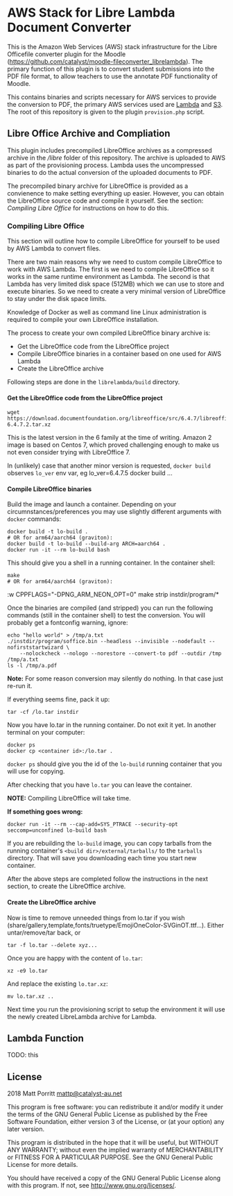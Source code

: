 # AWS Stack for Libre Lambda Document Converter #

This is the Amazon Web Services (AWS) stack infrastructure for the Libre Officefile converter plugin for the Moodle (https://github.com/catalyst/moodle-fileconverter_librelambda). The primary function of this plugin is to convert student submissions into the PDF file format, to allow teachers to use the annotate PDF functionality of Moodle.

This contains binaries and scripts necessary for AWS services to provide the conversion to PDF, the primary AWS services used are [Lambda](https://aws.amazon.com/lambda/) and [S3](https://aws.amazon.com/s3/). The root of this repository is given to the plugin `provision.php` script.

## Libre Office Archive and Compliation
This plugin includes precompiled LibreOffice archives as a compressed archive in the */libre* folder of this repository. The archive is uploaded to AWS as part of the provisioning process. Lambda uses the uncompressed binaries to do the actual conversion of the uploaded documents to PDF.

The precompiled binary archive for LibreOffice is provided as a convienence to make setting everything up easier. However, you can obtain the LibreOffice source code and compile it yourself. See the section: *Compiling Libre Office* for instructions on how to do this.

### Compiling Libre Office
This section will outline how to compile LibreOffice for yourself to be used by AWS Lambda to convert files.

There are two main reasons why we need to custom compile LibreOffice to work with AWS Lambda. The first is we need to compile LibreOffice so it works in the same runtime environment as Lambda. The second is that Lambda has very limited disk space (512MB) which we can use to store and execute binaries. So we need to create a very minimal version of LibreOffice to stay under the disk space limits.

Knowledge of Docker as well as command line Linux administration is required to compile your own LibreOffice installation.

The process to create your own compiled LibreOffice binary archive is:
* Get the LibreOffice code from the LibreOffice project
* Compile LibreOffice binaries in a container based on one used for AWS Lambda
* Create the LibreOffice archive

Following steps are done in the `librelambda/build` directory.

#### Get the LibreOffice code from the LibreOffice project

    wget https://download.documentfoundation.org/libreoffice/src/6.4.7/libreoffice-6.4.7.2.tar.xz

This is the latest version in the 6 family at the time of writing. Amazon 2 image is based on Centos 7,
which proved challenging enough to make us not even consider trying with LibreOffice 7.

In (unlikely) case that another minor version is requested, `docker build` observes `lo_ver` env var, eg
    lo_ver=6.4.7.5 docker build ...

#### Compile LibreOffice binaries
Build the image and launch a container. Depending on your circumnstances/preferences you may use
slightly different arguments with `docker` commands:

    docker build -t lo-build .
    # OR for arm64/aarch64 (graviton):
    docker build -t lo-build --build-arg ARCH=aarch64 .
    docker run -it --rm lo-build bash

This should give you a shell in a running container. In the container shell:

    make
    # OR for arm64/aarch64 (graviton):
  :w  CPPFLAGS="-DPNG_ARM_NEON_OPT=0" make
    strip instdir/program/*

Once the binaries are compiled (and stripped) you can run the following commands (still in the container shell)
to test the conversion. You will probably get a fontconfig warning, ignore:

    echo "hello world" > /tmp/a.txt
    ./instdir/program/soffice.bin --headless --invisible --nodefault --nofirststartwizard \
        --nolockcheck --nologo --norestore --convert-to pdf --outdir /tmp /tmp/a.txt
    ls -l /tmp/a.pdf

**Note:** For some reason conversion may silently do nothing. In that case just re-run it.

If everything seems fine, pack it up:

    tar -cf /lo.tar instdir

Now you have lo.tar in the running container. Do not exit it yet. In another terminal on your computer:

    docker ps
    docker cp <container id>:/lo.tar .
`docker ps` should give you the id of the `lo-build` running container that you will use for copying.

After checking that you have `lo.tar` you can leave the container.

**NOTE:** Compiling LibreOffice will take time.

**If something goes wrong:**

    docker run -it --rm --cap-add=SYS_PTRACE --security-opt seccomp=unconfined lo-build bash

If you are rebuilding the `lo-build` image, you can copy tarballs from the running container's
`<build dir>/external/tarballs/` to the `tarballs` directory. That will save you downloading each time you start new container.

After the above steps are completed follow the instructions in the next section, to create the LibreOffice archive.

#### Create the LibreOffice archive
Now is time to remove unneeded things from lo.tar if you wish
(share/gallery,template,fonts/truetype/EmojiOneColor-SVGinOT.ttf...). Either untar/remove/tar back, or

    tar -f lo.tar --delete xyz...

Once you are happy with the content of `lo.tar`:

    xz -e9 lo.tar

And replace the existing `lo.tar.xz`:

    mv lo.tar.xz ..

Next time you run the provisioning script to setup the environment it will use the newly created LibreLambda archive for Lambda.

## Lambda Function
TODO: this

## License ##

2018 Matt Porritt <mattp@catalyst-au.net>

This program is free software: you can redistribute it and/or modify it under
the terms of the GNU General Public License as published by the Free Software
Foundation, either version 3 of the License, or (at your option) any later
version.

This program is distributed in the hope that it will be useful, but WITHOUT ANY
WARRANTY; without even the implied warranty of MERCHANTABILITY or FITNESS FOR A
PARTICULAR PURPOSE.  See the GNU General Public License for more details.

You should have received a copy of the GNU General Public License along with
this program.  If not, see <http://www.gnu.org/licenses/>.
